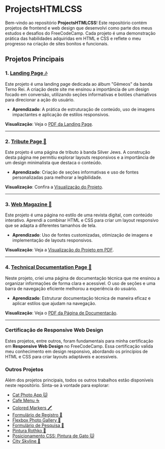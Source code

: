 # ProjectsHTMLCSS

Bem-vindo ao repositório **ProjectsHTMLCSS**! Este repositório contém projetos de frontend e web design que desenvolvi como parte dos meus estudos e desafios do FreeCodeCamp. Cada projeto é uma demonstração prática das habilidades adquiridas em HTML e CSS e reflete o meu progresso na criação de sites bonitos e funcionais.

## Projetos Principais

### 1. [Landing Page 🎶](https://github.com/GHERARDI-JOAO/ProjectsHTMLCSS/tree/main/ProductLandingPage)

Este projeto é uma landing page dedicada ao álbum "Gêmeos" da banda Terno Rei. A criação deste site me ensinou a importância de um design focado em conversão, utilizando seções informativas e botões chamativos para direcionar a ação do usuário.

- **Aprendizado**: A prática de estruturação de conteúdo, uso de imagens impactantes e aplicação de estilos responsivos.

**Visualização**: Veja o [PDF da Landing Page](https://github.com/GHERARDI-JOAO/ProjectsHTMLCSS/blob/main/ProductLandingPage/TERNO%20REI-%20G%C3%8AMEOSS.pdf).

---

### 2. [Tribute Page 🎸](https://github.com/GHERARDI-JOAO/ProjectsHTMLCSS/tree/main/tributePage)

Este projeto é uma página de tributo à banda Silver Jews. A construção desta página me permitiu explorar layouts responsivos e a importância de um design minimalista que destaca o conteúdo.

- **Aprendizado**: Criação de seções informativas e uso de fontes personalizadas para melhorar a legibilidade.

**Visualização**: Confira a [Visualização do Projeto](https://github.com/GHERARDI-JOAO/ProjectsHTMLCSS/blob/main/tributePage/Silver%20Jews.pdf).

---

### 3. [Web Magazine 📰](https://github.com/GHERARDI-JOAO/ProjectsHTMLCSS/tree/main/webMagazine)

Este projeto é uma página no estilo de uma revista digital, com conteúdo interativo. Aprendi a combinar HTML e CSS para criar um layout responsivo que se adapta a diferentes tamanhos de tela.

- **Aprendizado**: Uso de fontes customizadas, otimização de imagens e implementação de layouts responsivos.

**Visualização**: Veja a [Visualização do Projeto em PDF](https://github.com/GHERARDI-JOAO/ProjectsHTMLCSS/blob/main/webMagazine/Magazine.pdf).

---

### 4. [Technical Documentation Page 📄](https://github.com/GHERARDI-JOAO/ProjectsHTMLCSS/tree/main/TechnicalDocumentation)

Neste projeto, criei uma página de documentação técnica que me ensinou a organizar informações de forma clara e acessível. O uso de seções e uma barra de navegação eficiente melhorou a experiência do usuário.

- **Aprendizado**: Estruturar documentação técnica de maneira eficaz e aplicar estilos que ajudam na navegação.

**Visualização**: Veja o [PDF da Página de Documentação](https://github.com/GHERARDI-JOAO/ProjectsHTMLCSS/blob/main/TechnicalDocumentation/Technical%20Documentation.pdf).

---

### Certificação de Responsive Web Design

Estes projetos, entre outros, foram fundamentais para minha certificação em **Responsive Web Design** no FreeCodeCamp. Essa certificação valida meu conhecimento em design responsivo, abordando os princípios de HTML e CSS para criar layouts adaptáveis e acessíveis.

### Outros Projetos

Além dos projetos principais, todos os outros trabalhos estão disponíveis neste repositório. Sinta-se à vontade para explorar:

- [Cat Photo App 🐱](https://github.com/GHERARDI-JOAO/ProjectsHTMLCSS/tree/main/Site_GatinhosHTML)
- [Cafe Menu ☕](https://github.com/GHERARDI-JOAO/ProjectsHTMLCSS/tree/main/MenuCoffeeHTML_CSS)
- [Colored Markers 🖍️](https://github.com/GHERARDI-JOAO/ProjectsHTMLCSS/tree/main/markersColors)
- [Formulário de Registro 📝](https://github.com/GHERARDI-JOAO/ProjectsHTMLCSS/tree/main/formulario)
- [Flexbox Photo Gallery 📸](https://github.com/GHERARDI-JOAO/ProjectsHTMLCSS/tree/main/PhotoGallery)
- [Formulário de Pesquisa 📝](https://github.com/GHERARDI-JOAO/ProjectsHTMLCSS/tree/main/FormularioPesquisa)
- [Pintura Rothko 🎨](https://github.com/GHERARDI-JOAO/ProjectsHTMLCSS/tree/main/rothko)
- [Posicionamento CSS: Pintura de Gato 🐱](https://github.com/GHERARDI-JOAO/ProjectsHTMLCSS/tree/main/Cat_Painting)
- [City Skyline 🌆](https://github.com/GHERARDI-JOAO/ProjectsHTMLCSS/tree/main/CitySkyline)


